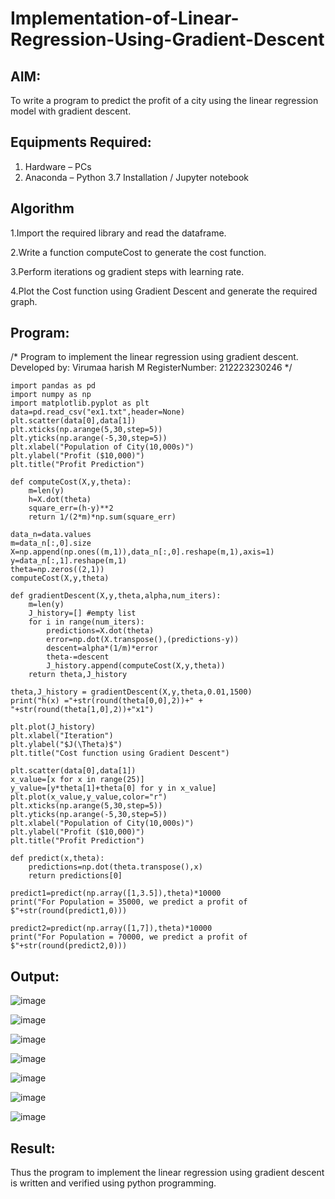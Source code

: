 # Implementation-of-Linear-Regression-Using-Gradient-Descent

## AIM:
To write a program to predict the profit of a city using the linear regression model with gradient descent.

## Equipments Required:
1. Hardware – PCs
2. Anaconda – Python 3.7 Installation / Jupyter notebook

## Algorithm
1.Import the required library and read the dataframe.

2.Write a function computeCost to generate the cost function.

3.Perform iterations og gradient steps with learning rate.

4.Plot the Cost function using Gradient Descent and generate the required graph.
## Program:

/*
Program to implement the linear regression using gradient descent.
Developed by:  Virumaa harish M
RegisterNumber:  212223230246
*/
```
import pandas as pd
import numpy as np
import matplotlib.pyplot as plt
data=pd.read_csv("ex1.txt",header=None)
plt.scatter(data[0],data[1])
plt.xticks(np.arange(5,30,step=5))
plt.yticks(np.arange(-5,30,step=5))
plt.xlabel("Population of City(10,000s)")
plt.ylabel("Profit ($10,000)")
plt.title("Profit Prediction")

def computeCost(X,y,theta):
    m=len(y) 
    h=X.dot(theta) 
    square_err=(h-y)**2
    return 1/(2*m)*np.sum(square_err) 

data_n=data.values
m=data_n[:,0].size
X=np.append(np.ones((m,1)),data_n[:,0].reshape(m,1),axis=1)
y=data_n[:,1].reshape(m,1)
theta=np.zeros((2,1))
computeCost(X,y,theta) 

def gradientDescent(X,y,theta,alpha,num_iters):
    m=len(y)
    J_history=[] #empty list
    for i in range(num_iters):
        predictions=X.dot(theta)
        error=np.dot(X.transpose(),(predictions-y))
        descent=alpha*(1/m)*error
        theta-=descent
        J_history.append(computeCost(X,y,theta))
    return theta,J_history

theta,J_history = gradientDescent(X,y,theta,0.01,1500)
print("h(x) ="+str(round(theta[0,0],2))+" + "+str(round(theta[1,0],2))+"x1")

plt.plot(J_history)
plt.xlabel("Iteration")
plt.ylabel("$J(\Theta)$")
plt.title("Cost function using Gradient Descent")

plt.scatter(data[0],data[1])
x_value=[x for x in range(25)]
y_value=[y*theta[1]+theta[0] for y in x_value]
plt.plot(x_value,y_value,color="r")
plt.xticks(np.arange(5,30,step=5))
plt.yticks(np.arange(-5,30,step=5))
plt.xlabel("Population of City(10,000s)")
plt.ylabel("Profit ($10,000)")
plt.title("Profit Prediction")

def predict(x,theta):
    predictions=np.dot(theta.transpose(),x)
    return predictions[0]

predict1=predict(np.array([1,3.5]),theta)*10000
print("For Population = 35000, we predict a profit of $"+str(round(predict1,0)))

predict2=predict(np.array([1,7]),theta)*10000
print("For Population = 70000, we predict a profit of $"+str(round(predict2,0)))

```
## Output:
![image](https://github.com/Rahulv2005/Implementation-of-Linear-Regression-Using-Gradient-Descent/assets/152600335/98f50f29-1f5d-4290-9bed-6484c0df9f5a)

![image](https://github.com/Rahulv2005/Implementation-of-Linear-Regression-Using-Gradient-Descent/assets/152600335/1d67a328-a342-4a3d-bad7-8b1280f5e2ee)

![image](https://github.com/Rahulv2005/Implementation-of-Linear-Regression-Using-Gradient-Descent/assets/152600335/40561cfe-cd24-4374-91b0-fadcc7e96b2f)


![image](https://github.com/Rahulv2005/Implementation-of-Linear-Regression-Using-Gradient-Descent/assets/152600335/e62ee2ff-501d-43fc-9d88-6fed953883d0)


![image](https://github.com/Rahulv2005/Implementation-of-Linear-Regression-Using-Gradient-Descent/assets/152600335/a2e439f4-b3ad-43a3-97e6-6f26ff1505d9)


![image](https://github.com/Rahulv2005/Implementation-of-Linear-Regression-Using-Gradient-Descent/assets/152600335/ade5f5cb-cd8e-4504-b1c1-a8d0762587d2)

![image](https://github.com/Rahulv2005/Implementation-of-Linear-Regression-Using-Gradient-Descent/assets/152600335/8749e5da-2e63-4dd3-939a-b6c3c565fe7e)

## Result:
Thus the program to implement the linear regression using gradient descent is written and verified using python programming.
